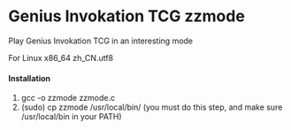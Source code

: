 # Genius Invokation TCG zzmode

Play Genius Invokation TCG in an interesting mode

For Linux x86_64 zh_CN.utf8

#### Installation

1.  gcc -o zzmode zzmode.c
2.  (sudo) cp zzmode /usr/local/bin/ (you must do this step, and make sure /usr/local/bin in your PATH)

